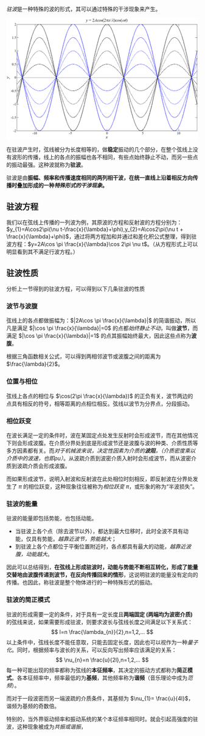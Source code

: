 *驻波*是一种特殊的波的形式，其可以通过特殊的干涉现象来产生。

![](Resource/c3a5bd66eaa4e17a1358b5ec87482ab7.png)

在驻波产生时，弦线被分为长度相等的，做**稳定**振动的几个部分，在整个弦线上没有波形的传播，线上的各点的振幅也各不相同，有些点始终静止不动，而另一些点的振动最强。这种波就称为**驻波**。

驻波是由**振幅、频率和传播速度相同的两列相干波，在统一直线上沿着相反方向传播时叠加形成的一种*特殊形式的干涉现象*。**

## 驻波方程

我们以在弦线上传播的一列波为例，其原波的方程和反射波的方程分别为：$y_{1}=A\cos2\pi(\nu t-\frac{x}{\lambda}+\phi),y_{2}=A\cos2\pi(\nu t + \frac{x}{\lambda}+\phi)$，通过将两方程加和并通过和差化积公式整理，得到驻波方程：$y=2A\cos \pi \frac{x}{\lambda}\cos 2\pi \nu t$。（从方程形式上可以明显看到其不满足行波方程。）

## 驻波性质

分析上一节得到的驻波方程，可以得到以下几条驻波的性质

### 波节与波腹

弦线上的各点都做振幅为：$|2A\cos \pi \frac{x}{\lambda}|$ 的简谐振动，所以凡是满足 $|\cos \pi \frac{x}{\lambda}|=0$ 的点都*始终静止不动*，叫做**波节**，而满足 $|\cos \pi \frac{x}{\lambda}|=1$ 的点其振幅始终最大，因此这些点称为**波腹**。

根据三角函数相关公式，可以得到两相邻波节或波腹之间的距离为 $\frac{\lambda}{2}$。

### 位置与相位

弦线上各点的相位与 $\cos(2\pi \frac{x}{\lambda})$ 的正负有关，波节两边的点具有相反的符号，相等距离的点相位相反。弦线以波节为分界点，分段振动。

### 相位跃变

在波长满足一定的条件时，波在某固定点处发生反射时会形成波节，而在其他情况下则会形成波腹。在介质分界处到底是形成波节还是波腹与波的种类、介质性质等多方因素都有关。而*对于机械波来说，决定性因素为介质的**波阻**，（介质密度乘以介质中的波速，也即$\rho u$）*。从波疏介质到波密介质入射时会形成波节，而从波密介质到波疏介质会形成波腹。

而如果形成波节，说明入射波和反射波在此处相位时刻相反，即反射波在分界处发生了 $\pi$ 的相位跃变，这种现象往往被称为*相位跃变 $\pi$*，或形象的称为“半波损失”。

### 驻波的能量

驻波的能量即包括势能，也包括动能。

- 当驻波上各个点（除去波节以外），都达到最大位移时，此时全波不具有动能，仅具有势能，*越靠近波节，势能越大*；
- 到驻波上各个点都位于平衡位置附近时，各点都具有最大的动能，*越靠近波腹，动能越大*。

因此可以总结得到，**在弦线上形成驻波时，动能与势能不断相互转化，形成了能量交替地由波腹传递到波节，在反向传播回来的情形**，这说明驻波的能量没有定向的传播。也因此，称驻波是整个物体进行的一种特殊形式的振动。

### 驻波的简正模式

驻波的形成需要一定的条件，对于具有一定长度且**两端固定 (两端均为波密介质)** 的弦线来说，如果需要形成驻波，则要求波长与弦线长度之间满足以下关系式：
$$
l=n \frac{\lambda_{n}}{2},n=1,2,...
$$
以上条件中，弦线长度不能任意取，只能去固定长度，因此也可以视作为一种*量子化*。同时，根据频率与波长的关系，可以反向写出频率应该满足的关系：
$$
\nu_{n}=n \frac{u}{2l},n=1,2,...
$$
每一种可能出现的频率都称为弦线的**本征频率**，其决定的振动方式都称为**简正模式**。各本征频率中，频率最低的为**基频**，其他频率称为**谐频**（音乐理论中成为*范频*）。

而对于一段波密而另一端波疏的介质条件，其基频为 $\nu_{1}= \frac{u}{4l}$，谐频为基频的奇数倍。

特别的，当外界驱动频率和振动系统的某个本征频率相同时。就会引起高强度的驻波，这种现象被成为*共振或谐振*，